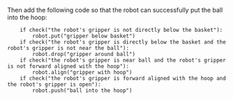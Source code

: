 

Then add the following code so that the robot can successfully put the ball into the hoop:
```
    if check("the robot's gripper is not directly below the basket"):
        robot.put("gripper below basket")
    if check("the robot's gripper is directly below the basket and the robot's gripper is not near the ball"):
        robot.drop("gripper around ball")
    if check("the robot's gripper is near ball and the robot's gripper is not forward aligned with the hoop"):
        robot.align("gripper with hoop")
    if check("the robot's gripper is forward aligned with the hoop and the robot's gripper is open"):
        robot.push("ball into the hoop")
```